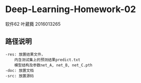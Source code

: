# Deep-Learning-Homework-02
软件62 叶葳蕤 2016013265

## 路径说明

```
-res: 放置结果文件，
	内含测试集上的预测结果predict.txt
	模型结构及参数net_A, net_B, net_C.pth
-doc: 放置文档
-src: 放置源码
```



